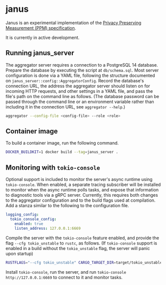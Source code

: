 # janus

Janus is an experimental implementation of the
[Privacy Preserving Measurement (PPM) specification](https://github.com/abetterinternet/ppm-specification).

It is currently in active development.

## Running janus\_server

The aggregator server requires a connection to a PostgreSQL 14 database. Prepare the database by executing the script at `db/schema.sql`. Most server configuration is done via a YAML file, following the structure documented on `janus_server::config::AggregatorConfig`. Record the database's connection URL, the address the aggregator server should listen on for incoming HTTP requests, and other settings in a YAML file, and pass the file's path on the command line as follows. (The database password can be passed through the command line or an environment variable rather than including it in the connection URL, see `aggregator --help`.)

```bash
aggregator --config-file <config-file> --role <role>
```

## Container image

To build a container image, run the following command.

```bash
DOCKER_BUILDKIT=1 docker build --tag=janus_server .
```

## Monitoring with `tokio-console`

Optional support is included to monitor the server's async runtime using `tokio-console`. When enabled, a separate tracing subscriber will be installed to monitor when the async runtime polls tasks, and expose that information to diagnostic tools via a gRPC server. Currently, this requires both changes to the aggregator configuration and to the build flags used at compilation. Add a stanza similar to the following to the configuration file.

```yaml
logging_config:
  tokio_console_config:
    enabled: true
    listen_address: 127.0.0.1:6669
```

Compile the server with the `tokio-console` feature enabled, and provide the flag `--cfg tokio_unstable` to `rustc`, as follows. (If `tokio-console` support is enabled in a build without the `tokio_unstable` flag, the server will panic upon startup)

```bash
RUSTFLAGS="--cfg tokio_unstable" CARGO_TARGET_DIR=target/tokio_unstable cargo build --features tokio-console
```

Install `tokio-console`, run the server, and run `tokio-console http://127.0.0.1:6669` to connect to it and monitor tasks.
